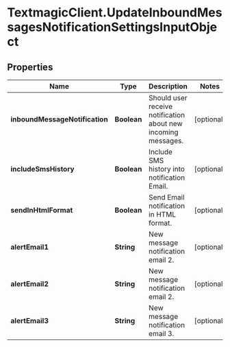 # TextmagicClient.UpdateInboundMessagesNotificationSettingsInputObject

## Properties
Name | Type | Description | Notes
------------ | ------------- | ------------- | -------------
**inboundMessageNotification** | **Boolean** | Should user receive notification about new incoming messages. | [optional] 
**includeSmsHistory** | **Boolean** | Include SMS history into notification Email. | [optional] 
**sendInHtmlFormat** | **Boolean** | Send Email notification in HTML format. | [optional] 
**alertEmail1** | **String** | New message notification email 2. | [optional] 
**alertEmail2** | **String** | New message notification email 2. | [optional] 
**alertEmail3** | **String** | New message notification email 3. | [optional] 


